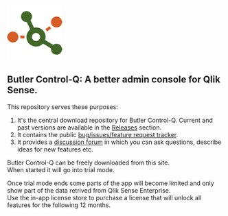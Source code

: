 ![butler-control-q-logo](./icon_128x128.png "Butler Control-Q logo")

## Butler Control-Q: A better admin console for Qlik Sense.


This repository serves these purposes:

1. It's the central download repository for Butler Control-Q. 
   Current and past versions are available in the [Releases](https://github.com/ptarmiganlabs/butler-control-q-public/releases) section.
2. It contains the public [bug/issues/feature request tracker](https://github.com/ptarmiganlabs/butler-control-q-public/issues).
3. It provides a [discussion forum](https://github.com/ptarmiganlabs/butler-control-q-public/discussions) in which you can ask questions, describe ideas for new features etc.


Butler Control-Q can be freely downloaded from this site.  
When started it will go into trial mode.  

Once trial mode ends some parts of the app will become limited and only show part of the data retrived from Qlik Sense Enterprise.  
Use the in-app license store to purchase a license that will unlock all features for the following 12 months.
